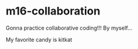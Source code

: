# m16-collaboration

Gonna practice collaborative coding!!! By myself...


My favorite candy is kitkat